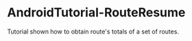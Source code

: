 AndroidTutorial-RouteResume
================================

Tutorial shown how to obtain route's totals of a set of routes.
